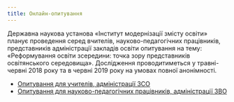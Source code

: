 ```yaml
---
title: Онлайн-опитування
---
```


Державна наукова установа «Інститут модернізації змісту освіти» планує проведення серед вчителів, науково-педагогічних працівників, представників адміністрації закладів освіти опитування на тему: «Реформування освіти зсередини: точка зору представників освітянського середовища». Дослідження проводитиметься у травні-червні 2018 року та в червні 2019 року на умовах повної анонімності.

- [Опитування для учителів, адміністрації ЗСО](https://docs.google.com/forms/d/1ila4UeXffheF8CcKIFtmRrY_drOUrCM9axZkgvGPa6c/edit)
- [Опитування для науково-педагогічних працівників, адміністрації ЗВО](https://docs.google.com/forms/d/1sO7p884ba8fea7lJJG38j8PWoaQYB1m3FuqPJcZvzss/edit)
